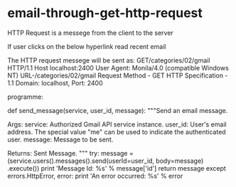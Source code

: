 # email-through-get-http-request
HTTP Request is a messege from the client to the server

If user clicks on the below hyperlink read recent email

The HTTP request messege will be sent as: GET/categories/02/gmail HTTP/1.1 Host localhost:2400 User Agent: Monila/4.0 (compatible Windows NT) URL-/categories/02/gmail Request Method - GET HTTP Specification - 1.1 Domain: localhost, Port: 2400

programme:

def send_message(service, user_id, message): """Send an email message.

Args: service: Authorized Gmail API service instance. user_id: User's email address. The special value "me" can be used to indicate the authenticated user. message: Message to be sent.

Returns: Sent Message. """ try: message = (service.users().messages().send(userId=user_id, body=message) .execute()) print 'Message Id: %s' % message['id'] return message except errors.HttpError, error: print 'An error occurred: %s' % error
